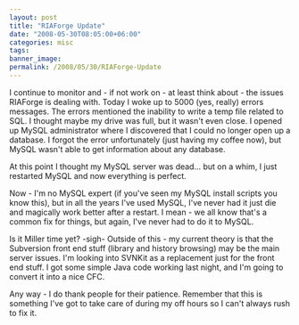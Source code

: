 ```yaml
---
layout: post
title: "RIAForge Update"
date: "2008-05-30T08:05:00+06:00"
categories: misc 
tags: 
banner_image: 
permalink: /2008/05/30/RIAForge-Update
---
```


I continue to monitor and - if not work on - at least think about - the issues RIAForge is dealing with. Today I woke up to 5000 (yes, really) errors messages. The errors mentioned the inability to write a temp file related to SQL. I thought maybe my drive was full, but it wasn't even close. I opened up MySQL administrator where I discovered that I could no longer open up a database. I forgot the error unfortunately (just having my coffee now), but MySQL wasn't able to get information about any database.

At this point I thought my MySQL server was dead... but on a whim, I just restarted MySQL and now everything is perfect.

Now - I'm no MySQL expert (if you've seen my MySQL install scripts you know this), but in all the years I've used MySQL, I've never had it just die and magically work better after a restart. I mean - we all know that's a common fix for things, but again, I've never had to do it to MySQL.

Is it Miller time yet? -sigh- Outside of this - my current theory is that the Subversion front end stuff (library and history browsing) may be the main server issues. I'm looking into SVNKit as a replacement just for the front end stuff. I got some simple Java code working last night, and I'm going to convert it into a nice CFC.

Any way - I do thank people for their patience. Remember that this is something I've got to take care of during my off hours so I can't always rush to fix it.